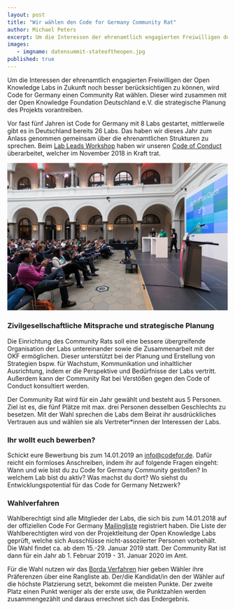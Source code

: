 ```yaml
---
layout: post
title: "Wir wählen den Code for Germany Community Rat"
author: Michael Peters
excerpt: Um die Interessen der ehrenamtlich engagierten Freiwilligen der Open Knowledge Labs in Zukunft noch besser berücksichtigen zu können, wird Code for Germany einen Community Rat wählen. Dieser wird zusammen mit der Open Knowledge Foundation Deutschland e.V. die strategische Planung des Projekts vorantreiben.
images:
   - imgname: datensummit-stateoftheopen.jpg
published: true
---
```


Um die Interessen der ehrenamtlich engagierten Freiwilligen der Open Knowledge Labs in Zukunft noch besser berücksichtigen zu können, wird Code for Germany einen Community Rat wählen. Dieser wird zusammen mit der Open Knowledge Foundation Deutschland e.V. die strategische Planung des Projekts vorantreiben.

Vor fast fünf Jahren ist Code for Germany mit 8 Labs gestartet, mittlerweile gibt es in Deutschland bereits 26 Labs. Das haben wir dieses Jahr zum Anlass genommen gemeinsam über die ehrenamtlichen Strukturen zu sprechen. Beim [Lab Leads Workshop](https://codefor.de/blog/Unser-Lab-Workshop-2018.html) haben wir unseren [Code of Conduct](https://codefor.de/code-of-conduct/) überarbeitet, welcher im November 2018 in Kraft trat.

![datensummit-stateoftheopen](/assets/blog/datensummit-stateoftheopen.jpg)

### Zivilgesellschaftliche Mitsprache und strategische Planung

Die Einrichtung des Community Rats soll eine bessere übergreifende Organisation der Labs untereinander sowie die Zusammenarbeit mit der OKF ermöglichen. Dieser unterstützt bei der Planung und Erstellung von Strategien bspw. für Wachstum, Kommunikation und inhaltlicher Ausrichtung, indem er die Perspektive und Bedürfnisse der Labs vertritt. Außerdem kann der Community Rat bei Verstößen gegen den Code of Conduct konsultiert werden.

Der Community Rat wird für ein Jahr gewählt und besteht aus 5 Personen. Ziel ist es, die fünf Plätze mit max. drei Personen desselben Geschlechts zu besetzen. Mit der Wahl sprechen die Labs dem Beirat ihr ausdrückliches Vertrauen aus und wählen sie als Vertreter*innen der Interessen der Labs.

### Ihr wollt euch bewerben?

Schickt eure Bewerbung bis zum 14.01.2019 an [info@codefor.de](mailto:info@codefor.de). Dafür reicht ein formloses Anschreiben, indem ihr auf folgende Fragen eingeht:  Wann und wie bist du zu Code for Germany Community gestoßen? In welchem Lab bist du aktiv? Was machst du dort? Wo siehst du Entwicklungspotential für das Code for Germany Netzwerk?

### Wahlverfahren

Wahlberechtigt sind alle Mitglieder der Labs, die sich bis zum 14.01.2018 auf der offiziellen Code For Germany [Mailingliste](https://mlists.okfn.de/cgi-bin/mailman/listinfo/codeforde) registriert haben. Die Liste der Wahlberechtigten wird von der Projektleitung der Open Knowledge Labs geprüft, welche sich Ausschlüsse nicht-assoziierter Personen vorbehält. Die Wahl findet ca. ab dem 15.-29. Januar 2019 statt. Der Community Rat ist dann für ein Jahr ab 1. Februar 2019 - 31. Januar 2020 im Amt.

Für die Wahl nutzen wir das [Borda Verfahren](https://de.wikipedia.org/wiki/Borda-Wahl) hier geben Wähler ihre Präferenzen über eine Rangliste ab. Der/die Kandidat/in den der Wähler auf die höchste Platzierung setzt, bekommt die meisten Punkte. Der zweite Platz einen Punkt weniger als der erste usw, die Punktzahlen werden zusammengezählt und daraus errechnet sich das Endergebnis.
